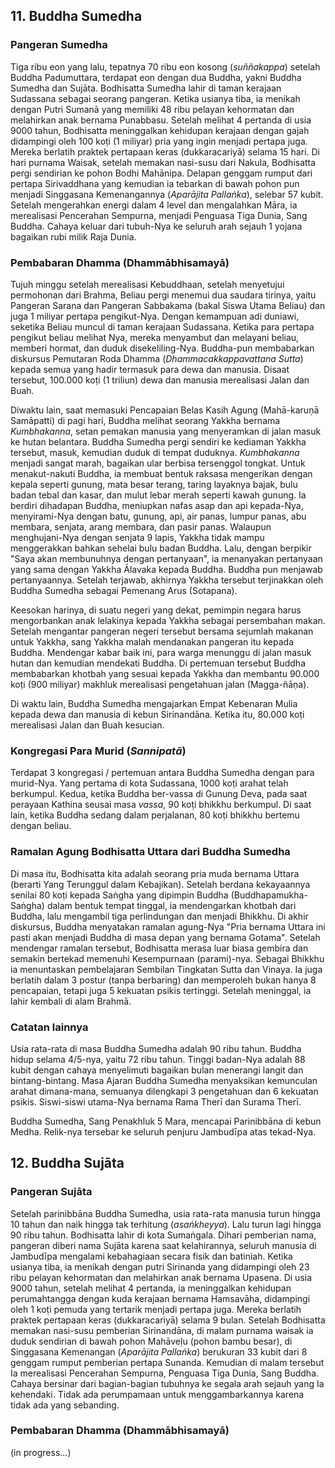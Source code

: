 ## 11. Buddha Sumedha

### Pangeran Sumedha

Tiga ribu eon yang lalu, tepatnya 70 ribu eon kosong (_suññakappa_) setelah Buddha Padumuttara,
terdapat eon dengan dua Buddha, yakni Buddha Sumedha dan Sujāta. Bodhisatta Sumedha lahir di taman kerajaan Sudassana sebagai seorang pangeran. Ketika usianya tiba, ia menikah dengan Putri Sumanā yang memiliki 48 ribu pelayan kehormatan dan melahirkan anak bernama Punabbasu. Setelah melihat 4 pertanda di usia 9000 tahun, Bodhisatta meninggalkan kehidupan kerajaan dengan gajah didampingi oleh 100 koṭi (1 miliyar) pria yang ingin menjadi pertapa juga. Mereka berlatih praktek pertapaan keras (dukkaracariyā) selama 15 hari. Di hari purnama Waisak, setelah memakan nasi-susu dari Nakula, Bodhisatta pergi sendirian ke pohon Bodhi Mahānipa. Delapan genggam rumput dari pertapa Sirivaddhana yang kemudian ia tebarkan di bawah pohon pun menjadi Singgasana Kemenangannya (_Aparājita Pallaṅka_), selebar 57 kubit. Setelah mengerahkan energi dalam 4 level dan mengalahkan Māra, ia merealisasi Pencerahan Sempurna, menjadi Penguasa Tiga Dunia, Sang Buddha. Cahaya keluar dari tubuh-Nya ke seluruh arah sejauh 1 yojana bagaikan rubi milik Raja Dunia.

### Pembabaran Dhamma (Dhammābhisamayā)

Tujuh minggu setelah merealisasi Kebuddhaan, setelah menyetujui permohonan dari Brahma, Beliau pergi menemui dua saudara tirinya, yaitu Pangeran Sarana dan Pangeran Sabbakama (bakal Siswa Utama Beliau) dan juga 1 miliyar pertapa pengikut-Nya. Dengan kemampuan adi duniawi, seketika Beliau muncul di taman kerajaan Sudassana. Ketika para pertapa pengikut beliau melihat Nya, mereka menyambut dan melayani beliau, memberi hormat, dan duduk disekeliling-Nya. Buddha-pun membabarkan diskursus Pemutaran Roda Dhamma (_Dhammacakkappavattana Sutta_) kepada semua yang hadir termasuk para dewa dan manusia. Disaat tersebut, 100.000 koṭi (1 triliun) dewa dan manusia merealisasi Jalan dan Buah.

Diwaktu lain, saat memasuki Pencapaian Belas Kasih Agung (Mahā-karuṇā Samāpatti) di pagi hari, Buddha melihat seorang Yakkha bernama _Kumbhakanna_, setan pemakan manusia yang menyeramkan di jalan masuk ke hutan belantara. Buddha Sumedha pergi sendiri ke kediaman Yakkha tersebut, masuk, kemudian duduk di tempat duduknya. _Kumbhakanna_ menjadi sangat marah, bagaikan ular berbisa tersenggol tongkat. Untuk menakut-nakuti Buddha, ia membuat bentuk raksasa mengerikan dengan kepala seperti gunung, mata besar terang, taring layaknya bajak, bulu badan tebal dan kasar, dan mulut lebar merah seperti kawah gunung. Ia berdiri dihadapan Buddha, meniupkan nafas asap dan api kepada-Nya, menyirami-Nya dengan batu, gunung, api, air panas, lumpur panas, abu membara, senjata, arang membara, dan pasir panas. Walaupun menghujani-Nya dengan senjata 9 lapis, Yakkha tidak mampu menggerakkan bahkan sehelai bulu badan Buddha. Lalu, dengan berpikir "Saya akan membunuhnya dengan pertanyaan", ia menanyakan pertanyaan yang sama dengan Yakkha Ālavaka kepada Buddha. Buddha pun menjawab pertanyaannya. Setelah terjawab, akhirnya Yakkha tersebut terjinakkan oleh Buddha Sumedha sebagai Pemenang Arus (Sotapana).

Keesokan harinya, di suatu negeri yang dekat, pemimpin negara harus mengorbankan anak lelakinya kepada Yakkha sebagai persembahan makan. Setelah mengantar pangeran negeri tersebut bersama sejumlah makanan untuk Yakkha, sang Yakkha malah mendanakan pangeran itu kepada Buddha. Mendengar kabar baik ini, para warga menunggu di jalan masuk hutan dan kemudian mendekati Buddha. Di pertemuan tersebut Buddha membabarkan khotbah yang sesuai kepada Yakkha dan membantu 90.000 koṭi (900 miliyar) makhluk merealisasi pengetahuan jalan (Magga-ñāṇa).

Di waktu lain, Buddha Sumedha mengajarkan Empat Kebenaran Mulia kepada dewa dan manusia di kebun Sirinandāna. Ketika itu, 80.000 koṭi merealisasi Jalan dan Buah kesucian.

### Kongregasi Para Murid (_Sannipatā_)

Terdapat 3 kongregasi / pertemuan antara Buddha Sumedha dengan para murid-Nya. Yang pertama di kota Sudassana, 1000 koṭi arahat telah berkumpul. Kedua, ketika Buddha ber-vassa di Gunung Deva, pada saat perayaan Kathina seusai masa _vassa_, 90 koṭi bhikkhu berkumpul. Di saat lain, ketika Buddha sedang dalam perjalanan, 80 koṭi bhikkhu bertemu dengan beliau.

### Ramalan Agung Bodhisatta Uttara dari Buddha Sumedha

Di masa itu, Bodhisatta kita adalah seorang pria muda bernama Uttara (berarti Yang Terunggul dalam Kebajikan). Setelah berdana kekayaannya senilai 80 koṭi kepada Saṅgha yang dipimpin Buddha (Buddhapamukha-Saṅgha) dalam bentuk tempat tinggal, ia mendengarkan khotbah dari Buddha, lalu mengambil tiga perlindungan dan menjadi Bhikkhu. Di akhir diskursus, Buddha menyatakan ramalan agung-Nya "Pria bernama Uttara ini pasti akan menjadi Buddha di masa depan yang bernama Gotama". Setelah mendengar ramalan tersebut, Bodhisatta merasa luar biasa gembira dan semakin bertekad memenuhi Kesempurnaan (parami)-nya. Sebagai Bhikkhu ia menuntaskan pembelajaran Sembilan Tingkatan Sutta dan Vinaya. Ia juga berlatih dalam 3 postur (tanpa berbaring) dan memperoleh bukan hanya 8 pencapaian, tetapi juga 5 kekuatan psikis tertinggi. Setelah meninggal, ia lahir kembali di alam Brahmā.

### Catatan lainnya

Usia rata-rata di masa Buddha Sumedha adalah 90 ribu tahun. Buddha hidup selama 4/5-nya, yaitu 72 ribu tahun. Tinggi badan-Nya adalah 88 kubit dengan cahaya menyelimuti bagaikan bulan menerangi langit dan bintang-bintang. Masa Ajaran Buddha Sumedha menyaksikan kemunculan arahat dimana-mana, semuanya dilengkapi 3 pengetahuan dan 6 kekuatan psikis. Siswi-siswi utama-Nya bernama Rama Therī dan Surama Therī.

Buddha Sumedha, Sang Penakhluk 5 Mara, mencapai Parinibbāna di kebun Medha. Relik-nya tersebar ke seluruh penjuru Jambudīpa atas tekad-Nya.

## 12. Buddha Sujāta

### Pangeran Sujāta

Setelah parinibbāna Buddha Sumedha, usia rata-rata manusia turun hingga 10 tahun dan naik hingga tak terhitung (_asaṅkheyya_). Lalu turun lagi hingga 90 ribu tahun. Bodhisatta lahir di kota Sumaṅgala. Dihari pemberian nama, pangeran diberi nama Sujāta karena saat kelahirannya, seluruh manusia di Jambudīpa mengalami kebahagiaan secara fisik dan batiniah. Ketika usianya tiba, ia menikah dengan putri Sirinanda yang didampingi oleh 23 ribu pelayan kehormatan dan melahirkan anak bernama Upasena. Di usia 9000 tahun, setelah melihat 4 pertanda, ia meninggalkan kehidupan perumahtangga dengan kuda kerajaan bernama Hamsavāha, didampingi oleh 1 koṭi pemuda yang tertarik menjadi pertapa juga. Mereka berlatih praktek pertapaan keras (dukkaracariyā) selama 9 bulan. Setelah Bodhisatta memakan nasi-susu pemberian Sirinandāna, di malam purnama waisak ia duduk sendirian di bawah pohon Mahāveḷu (pohon bambu besar), di Singgasana Kemenangan (_Aparājita Pallaṅka_) berukuran 33 kubit dari 8 genggam rumput pemberian pertapa Sunanda. Kemudian di malam tersebut Ia merealisasi Pencerahan Sempurna, Penguasa Tiga Dunia, Sang Buddha. Cahaya bersinar dari bagian-bagian tubuhnya ke segala arah sejauh yang Ia kehendaki. Tidak ada perumpamaan untuk menggambarkannya karena tidak ada yang sebanding.

### Pembabaran Dhamma (Dhammābhisamayā)

(in progress...)
